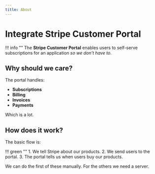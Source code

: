 ```yaml
---
title: About
---
```


# Integrate Stripe Customer Portal

!!! info ""
    The **Stripe Customer Portal** enables users to self-serve subscriptions for an application
    _so we don't have to_.

## Why should we care?

The portal handles:

* **Subscriptions**
* **Billing**
* **Invoices**
* **Payments**

Which is a lot.

## How does it work?

The basic flow is:

!!! green ""
    1. We tell Stripe about our products.
    2. We send users to the portal.
    3. The portal tells us when users buy our products.

We can do the first of these manually. For the others we need a server.

